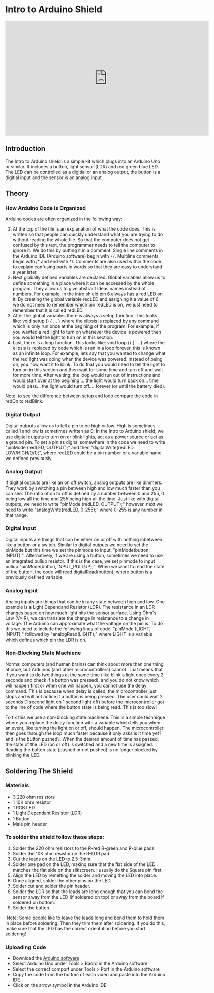 # Intro to Arduino Shield

<iframe id="ytplayer" type="text/html" width="640" height="360" src="https://www.youtube.com/embed/videoseries?list=PLOODSiZqm-6Vm45pemXBhKMmCtVTKruHo&autoplay=0&origin=http://hammeshacks.com" frameborder="0" allowfullscreen></iframe>

## Introduction
The Intro to Arduino shield is a simple kit which plugs into an Arduino Uno or similar. It includes a button, light sensor (LDR) and red green blue LED. The LED can be controlled as a digitial or an analog output, the button is a digitial input and the sensor is an analog input. 

## Theory
### How Arduino Code is Organized
Arduino codes are often organized in the following way:
1. At the top of the file is an explanation of what the code does. This is written so that people can quickly understand what you are trying to do without reading the whole file. So that the computer does not get confused by this text, the programmer needs to tell the computer to ignore it. We do this by putting it in a comment. Single line comments in the Arduino IDE (Arduino software) begin with `//`. Multiline comments begin with /* and end with */. Comments are also used within the code to explain confusing parts in words so that they are easy to understand a year later. 
2. Next globally defined variables are declared. Global variables allow us to define something in a place where it can be accessed by the whole program. They allow us to give abstract ideas names instead of numbers. For example, in the intro shield pin 6 always has a red LED on it. By creating the global variable redLED and assigning it a value of 6 we do not need to remember which pin redLED is on, we just need to remember that it is called redLED. 
3. After the global variables there is always a setup function. This looks like:
void setup () {
... 
}
where the elipsis is replaced by any command which is only run once at the begining of the program. For example, if you wanted a red light to turn on whenever the device is powered then you would tell the light to turn on in this section. 
4. Last, there is a loop function. This looks like: 
void loop () {
...
}
where the elipsis is replaced by code which is run in a loop forever, this is known as an infinite loop. For example, lets say that you wanted to change what the red light was doing when the device was powered: instead of being on, you now want it to blink. To do that you would need to tell the light to turn on in this section and then wait for some time and turn off and wait for more time. After waiting, the loop would run out of instructions and would start over at the begining ... the light would turn back on... time would pass... the light would turn off.... forever (or until the battery died).

Note: to see the difference between setup and loop compare the code in redOn to redBlink.
### Digital Output
Digital outputs allow us to tell a pin to be high or low. High is sometimes called 1 and low is sometimes written as 0. In the Intro to Arduino shield, we use digital outputs to turn on or blink lights, act as a power source or act as a ground pin. 
To set a pin as digital somewhere in the code we need to write "pinMode (redLED, OUTPUT);" and then "digitalWrite(redLED, LOW/HIGH/0/1);",  where redLED could be a pin number or a variable name we defined previously. 
### Analog Output
If digitial outputs are like an on off switch, analog outputs are like dimmers. They work by switching a pin between high and low much faster than you can see. The ratio of on to off is defined by a number between 0 and 255, 0 being low all the time and 255 being high all the time. Just like with digital outputs, we need to write "pinMode (redLED, OUTPUT);" however, next we need to write  "analogWrite(redLED, 0-255);" where 0-255 is any number in that range. 
### Digital Input
Digital inputs are things that can be either on or off with nothing inbetween like a button or a switch. Similar to digital outputs we need to set the pinMode but this time we set the pinmode to input: "pinMode(button, INPUT);". Alternatively, if we are using a button, sometimes we need to use an integrated pullup resistor. If this is the case, we set pinmode to input pullup "pinMode(button, INPUT_PULLUP);". When we want to read the state of the button, the code will read digitalRead(button), where button is a previously defined variable.
### Analog Input
Analog inputs are things that can be in any state between high and low. One example is a Light Dependand Resistor (LDR). The resistance in an LDR changes based on how much light hits the sensor surface. Using Ohm's Law (V=IR), we can translate the change in resistance to a change in voltage. The Arduino can approximate what the voltage on the pin is. To do this we need to include the following lines of code: "pinMode (LIGHT, INPUT);" followed by "analogRead(LIGHT);" where LIGHT is a variable which defines which pin the LDR is on.  
### Non-Blocking State Machiene
Normal computers (and human brains) can think about more than one thing at once, but Arduinos (and other microcontrollers) cannot. That means that if you want to do two things at the same time (like blink a light once every 2 seconds and check if a button was pressed), and you do not know which will happen first or when one will happen, you cannot use the delay command. This is because when delay is called, the microcontroller just stops and will not notice if a button is being pressed. The user could wait 2 seconds (1 second light on 1 second light off) before the microcontroller got to the line of code where the button state is being read. This is too slow!

To fix this we use a non-blocking state machiene. This is a simple technique where you replace the delay function with a variable which tells you when an event, like turning the light on or off, should happen. The microcontroller then goes through the loop much faster because it only asks is it time yet? and is the button pushed?. When the desired amount of time has passed, the state of the LED (on or off) is switched and a new time is assigned. Reading the button state (pushed or not pushed) is no longer blocked by blinking the LED.
  
## Soldering The Shield
  
### Materials
  * 3 220 ohm resistors
  * 1 10K ohm resistor
  * 1 RGB LED
  * 1 Light Dependant Resistor (LDR)
  * 1 Button
  * Male pin header
  
### To solder the shield follow these steps:
  1. Solder the 220 ohm resistors to the R-red R-green and R-blue pads.
  2. Solder the 10K ohm resistor on the R-LDR pad
  3. Cut the leads on the LED to 2.5-3mm.
  3. Solder one pad on the LED, making sure that the flat side of the LED matches the flat side on the silkscreen. I usually do the Square pin first.
  4. Align the LED by remelting the solder and moving the LED into place.
  5. Once aligned, solder the other pins on the LED.
  6. Solder cut and solder the pin header.
  7. Solder the LDR so that the leads are long enough that you can bend the sensor away from the LED (if soldered on top) or away from the board if soldered on bottom.
  8. Solder the button.
  
  Note: Some people like to leave the leads long and bend them to hold them in place before soldering. Then they trim them after soldering. If you do this, make sure that the LED has the correct orientation before you start soldering!

### Uploading Code 
* Download the [Arduino software](https://www.arduino.cc/en/Main/Software)
* Select Arduino Uno under Tools > Baord in the Arduino software
* Select the correct comport under Tools > Port in the Arduino software
* Copy the code from the bottom of each video and paste into the Arduino IDE
* Click on the arrow symbol in the Arduino IDE
